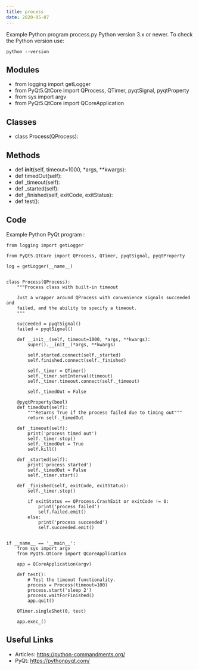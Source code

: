 ```yaml
---
title: process
date: 2020-05-07
---
```

Example Python program process.py
Python version 3.x or newer.
To check the Python version use:

    python --version

## Modules

* from logging import getLogger
* from PyQt5.QtCore import QProcess, QTimer, pyqtSignal, pyqtProperty
* from sys import argv
* from PyQt5.QtCore import QCoreApplication

## Classes

* class Process(QProcess):

## Methods

* def __init__(self, timeout=1000, *args, **kwargs):
* def timedOut(self):
* def _timeout(self):
* def _started(self):
* def _finished(self, exitCode, exitStatus):
* def test():

## Code

Example Python PyQt program :

    from logging import getLogger
    
    from PyQt5.QtCore import QProcess, QTimer, pyqtSignal, pyqtProperty
    
    log = getLogger(__name__)
    
    
    class Process(QProcess):
        """Process class with built-in timeout
    
        Just a wrapper around QProcess with convenience signals succeeded and
        failed, and the ability to specify a timeout.
        """
    
        succeeded = pyqtSignal()
        failed = pyqtSignal()
    
        def __init__(self, timeout=1000, *args, **kwargs):
            super().__init__(*args, **kwargs)
    
            self.started.connect(self._started)
            self.finished.connect(self._finished)
    
            self._timer = QTimer()
            self._timer.setInterval(timeout)
            self._timer.timeout.connect(self._timeout)
    
            self._timedOut = False
    
        @pyqtProperty(bool)
        def timedOut(self):
            """Returns True if the process failed due to timing out"""
            return self._timedOut
    
        def _timeout(self):
            print('process timed out')
            self._timer.stop()
            self._timedOut = True
            self.kill()
    
        def _started(self):
            print('process started')
            self._timedOut = False
            self._timer.start()
    
        def _finished(self, exitCode, exitStatus):
            self._timer.stop()
    
            if exitStatus == QProcess.CrashExit or exitCode != 0:
                print('process failed')
                self.failed.emit()
            else:
                print('process succeeded')
                self.succeeded.emit()
    
    
    if __name__ == '__main__':
        from sys import argv
        from PyQt5.QtCore import QCoreApplication
    
        app = QCoreApplication(argv)
    
        def test():
            # Test the timeout functionality.
            process = Process(timeout=100)
            process.start('sleep 2')
            process.waitForFinished()
            app.quit()
    
        QTimer.singleShot(0, test)
    
        app.exec_()
    

## Useful Links

- Articles: https://python-commandments.org/
- PyQt: https://pythonpyqt.com/

